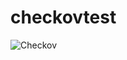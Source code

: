 # checkovtest

![Checkov](https://github.com/tschwa25/checkovtest/workflows/Checkov/badge.svg?branch=master&event=status)
